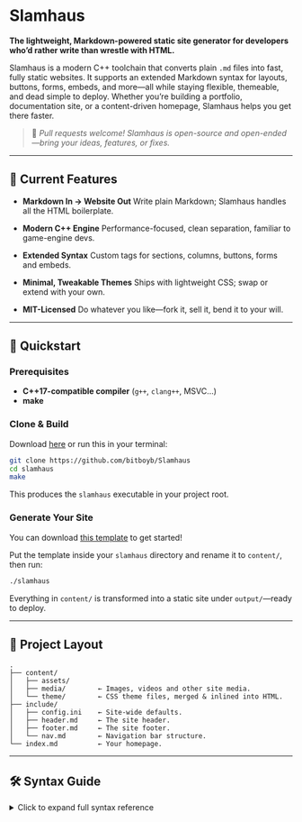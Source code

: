# Slamhaus

**The lightweight, Markdown-powered static site generator for developers who’d rather write than wrestle with HTML.**

Slamhaus is a modern C++ toolchain that converts plain `.md` files into fast, fully static websites. It supports an extended Markdown syntax for layouts, buttons, forms, embeds, and more—all while staying flexible, themeable, and dead simple to deploy. Whether you’re building a portfolio, documentation site, or a content-driven homepage, Slamhaus helps you get there faster.

> 💬 *Pull requests welcome! Slamhaus is open-source and open-ended—bring your ideas, features, or fixes.*

---

## 🎨 Current Features

* **Markdown In → Website Out**
  Write plain Markdown; Slamhaus handles all the HTML boilerplate.

* **Modern C++ Engine**
  Performance-focused, clean separation, familiar to game-engine devs.

* **Extended Syntax**
  Custom tags for sections, columns, buttons, forms and embeds.

* **Minimal, Tweakable Themes**
  Ships with lightweight CSS; swap or extend with your own.

* **MIT-Licensed**
  Do whatever you like—fork it, sell it, bend it to your will.

---

## 🚀 Quickstart

### Prerequisites

* **C++17-compatible compiler** (`g++`, `clang++`, MSVC…)
* **make**

### Clone & Build

Download [here](https://github.com/bitboyb/Slamhaus) or run this in your terminal:

```bash
git clone https://github.com/bitboyb/Slamhaus
cd slamhaus
make
```

This produces the `slamhaus` executable in your project root.

### Generate Your Site

You can download [this template](https://github.com/bitboyb/Slamhaus-Basic-Template) to get started!

Put the template inside your `slamhaus` directory and rename it to `content/`, then run:

```bash
./slamhaus
```

Everything in `content/` is transformed into a static site under `output/`—ready to deploy.

---

## 📂 Project Layout

```text
.
├── content/  
│   ├── assets/  
│   ├── media/        ← Images, videos and other site media.
│   └── theme/        ← CSS theme files, merged & inlined into HTML.
├── include/  
│   ├── config.ini    ← Site-wide defaults. 
│   ├── header.md     ← The site header. 
│   ├── footer.md     ← The site footer. 
│   └── nav.md        ← Navigation bar structure.
└── index.md          ← Your homepage.
```

---

## 🛠 Syntax Guide

<details>
<summary>Click to expand full syntax reference</summary>

### Basic Markdown

```markdown
# Heading 1
## Heading 2
- Bullet list
1. Numbered list
**Bold**, *Italic*, ***BoldItalic***
[Link text](page.md)
```

### Sections & Columns

```markdown
:section[align:center](#about)
### About Slamhaus
:/section
```

```markdown
:column[size:3](#features)
:column[left]()   Left column content
:column[middle]() Middle column content
:column[right]()  Right column content
:/column
```

### Images with Styling & Links

```markdown
![width:"100%"height:"300px"](assets/awesome.jpg)
![width:"50%"link:"https://example.com"](assets/logo.png)
```

### Video, Audio, SVG, iFrame

```markdown
!video[width:100% height:350px](assets/demo.mp4)
!audio[controls loop](assets/sample.mp3)
!svg[width:"64" height:"64"](assets/icon.svg)
!iframe[https://www.youtube.com/embed/dQw4w9WgXcQ]()
```

### Code Blocks

````markdown
```cpp
#include <iostream>
int main() { std::cout<<"Hello!"; }
```
````

### Tables

```
| Feature     | Supported |
| ----------- | --------- |
| Images      | ✅        |
| Video       | ✅        |
| Audio       | ✅        |
| SVG         | ✅        |
| iFrame      | ✅        |
| Code Blocks | ✅        |
```

### 🔘 Interactive Buttons

```markdown
?button[action:"mailto:hi@example.com" text:"Email Us"](#email-btn)
?button[action:"/contact" text:"Contact"](#contact-btn)
?button[action:"https://example.com" text:"Visit Site"](#visit-btn)
?button[action:"myCustomFunction" text:"Run Script"](#script-btn)
```

### 📝 Forms & Inputs

```markdown
?form[action:"https://formsubmit.co/you@example.com":method:"post"](#contact-form)

?input[type:"email":name:"email":placeholder:"Your Email":required:""](#email)
?input[type:"text": name:"name": placeholder:"Your Name":required:""](#name)
?textarea[name:"message":placeholder:"Message":rows:"6":required:""](#message)

?button[text:"Send"](#send-btn)

?/form[]()
```

### 🔍 Page & Site Metadata

```markdown
$page[title:"Home"description:"Slamhaus homepage"keywords:"markdown, static site"]()
$site[title:"Slamhaus"url:"https://slamhaus.dev"favicon:"/assets/icons/favicon.ico"]()
```

</details>
